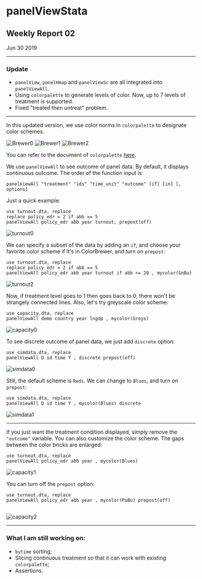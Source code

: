 # panelViewStata
## Weekly Report 02
Jun 30 2019

***
### Update
* `panelView`, `panelHmap` and `panelViewSc` are all integrated into `panelViewAll`.
* Using `colorpalette` to generate levels of color. Now, up to 7 levels of treatment is supported.
* Fixed "treated then untreat" problem.

***
In this updated version, we use color norms in `colorpalette` to designate color schemes.

![Brewer0](Brewer0.svg)
![Brewer1](Brewer1.svg)
![Brewer2](Brewer2.svg)

You can refer to the document of `colorpalette` [here](http://repec.sowi.unibe.ch/stata/palettes/colors.html).

We use `panelViewAll` to see outcome of panel data. By default, it displays continuous outcome. The order of the function input is:

```
panelViewAll "treatment" "ids" "time_unit" "outcome" [if] [in] [, options]
```
Just a quick example:
```
use turnout.dta, replace
replace policy_edr = 2 if abb == 5
panelViewAll policy_edr abb year turnout, prepost(off)
```
![turnout0](turnout0.png)

We can specify a subset of the data by adding an `if`, and choose your favorite color scheme if it's in ColorBrewer, and turn on `prepost`:
```
use turnout.dta, replace
replace policy_edr = 2 if abb == 5
panelViewAll policy_edr abb year turnout if abb <= 20 , mycolor(GnBu)
```
![turnout2](turnout2.png)

Now, if treatment level goes to 1 then goes back to 0, there won't be strangely connected lines. Also, let's try greyscale color scheme:
```
use capacity.dta, replace
panelViewAll demo country year lngdp , mycolor(Greys)
```
![capacity0](capacity0.png)


To see discrete outcome of panel data, we just add `discrete` option:
```
use simdata.dta, replace
panelViewAll D id time Y , discrete prepost(off)
```
![simdata0](simdata0.png)

Still, the default scheme is `Reds`. We can change to `Blues`, and turn on `prepost`:

```
use simdata.dta, replace
panelViewAll D id time Y , mycolor(Blues) discrete
```
![simdata1](simdata1.png)
***

If you just want the treatment condition displayed, simply remove the `"outcome"` variable. You can also customize the color scheme. The gaps between the color bricks are enlarged:
```
use turnout.dta, replace
panelViewAll policy_edr abb year , mycolor(Blues)
```
![capacity1](capacity1.jpg)

You can turn off the `prepost` option:

```
use turnout.dta, replace
panelViewAll policy_edr abb year , mycolor(PuBu) prepost(off)


```
![capacity2](capacity2.jpg)



***

### What I am still working on:

* `bytime` sorting;
* Slicing continuous treatment so that it can work with existing `colorpalette`;
* Assertions.
